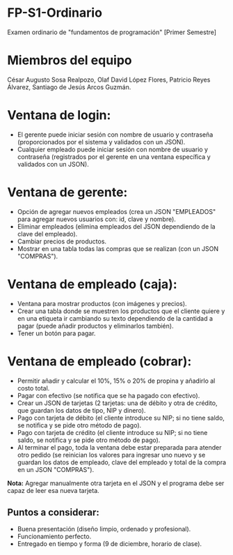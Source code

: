 # FP-S1-Ordinario
Examen ordinario de "fundamentos de programación" [Primer Semestre]

# Miembros del equipo
César Augusto Sosa Realpozo, Olaf David López Flores, Patricio Reyes Álvarez, Santiago de Jesús Arcos Guzmán.

# Ventana de login:
- El gerente puede iniciar sesión con nombre de usuario y contraseña (proporcionados por el sistema y validados con un JSON).
- Cualquier empleado puede iniciar sesión con nombre de usuario y contraseña (registrados por el gerente en una ventana específica y validados con un JSON).

# Ventana de gerente:
- Opción de agregar nuevos empleados (crea un JSON "EMPLEADOS" para agregar nuevos usuarios con: id, clave y nombre).
- Eliminar empleados (elimina empleados del JSON dependiendo de la clave del empleado).
- Cambiar precios de productos.
- Mostrar en una tabla todas las compras que se realizan (con un JSON "COMPRAS").

# Ventana de empleado (caja):
- Ventana para mostrar productos (con imágenes y precios).
- Crear una tabla donde se muestren los productos que el cliente quiere y en una etiqueta ir cambiando su texto dependiendo de la cantidad a pagar (puede añadir productos y eliminarlos también).
- Tener un botón para pagar.

# Ventana de empleado (cobrar):
- Permitir añadir y calcular el 10%, 15% o 20% de propina y añadirlo al costo total.
- Pagar con efectivo (se notifica que se ha pagado con efectivo).
- Crear un JSON de tarjetas (2 tarjetas: una de débito y otra de crédito, que guardan los datos de tipo, NIP y dinero).
- Pago con tarjeta de débito (el cliente introduce su NIP; si no tiene saldo, se notifica y se pide otro método de pago).
- Pago con tarjeta de crédito (el cliente introduce su NIP; si no tiene saldo, se notifica y se pide otro método de pago).
- Al terminar el pago, toda la ventana debe estar preparada para atender otro pedido (se reinician los valores para ingresar uno nuevo y se guardan los datos de empleado, clave del empleado y total de la compra en un JSON "COMPRAS").

**Nota:** Agregar manualmente otra tarjeta en el JSON y el programa debe ser capaz de leer esa nueva tarjeta.

## Puntos a considerar:
- Buena presentación (diseño limpio, ordenado y profesional).
- Funcionamiento perfecto.
- Entregado en tiempo y forma (9 de diciembre, horario de clase).

